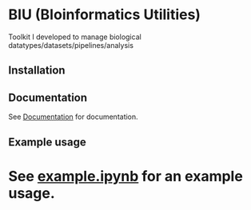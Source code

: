 # BIU (BIoinformatics Utilities)

Toolkit I developed to manage biological datatypes/datasets/pipelines/analysis

## Installation



## Documentation

See [Documentation](docs#biu-documentation) for documentation.

## Example usage

See [example.ipynb](docs/example.ipynb) for an example usage.
=======
